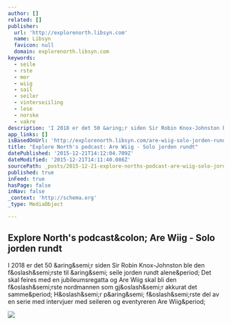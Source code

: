 ```yaml
---
author: []
related: []
publisher:
  url: 'http://explorenorth.libsyn.com'
  name: Libsyn
  favicon: null
  domain: explorenorth.libsyn.com
keywords:
  - seile
  - rste
  - mer
  - wiig
  - sail
  - seiler
  - vinterseiiling
  - lese
  - norske
  - vakre
description: 'I 2018 er det 50 &aring;r siden Sir Robin Knox-Johnston ble den f&oslash;rste til &aring; seile jorden rundt alene. Det skal feires med en jubileumsregatta og Are Wiig skal bli den f&oslash;rste nordmannen som gj&oslash;r akkurat det samme. H&oslash;r p&aring; f&oslash;rste del av en serie med intervjuer med seileren og eventyreren Are Wiig.'
app_links: []
isBasedOnUrl: 'http://explorenorth.libsyn.com/are-wiig-solo-jorden-rundt'
title: "Explore North's podcast: Are Wiig - Solo jorden rundt"
datePublished: '2015-12-21T14:12:04.709Z'
dateModified: '2015-12-21T14:11:40.086Z'
sourcePath: _posts/2015-12-21-explore-norths-podcast-are-wiig-solo-jorden-rundt.md
published: true
inFeed: true
hasPage: false
inNav: false
_context: 'http://schema.org'
_type: MediaObject

---
```

<article style=""><h1>Explore North's podcast&amp;colon; Are Wiig - Solo jorden rundt</h1><p>I 2018 er det 50 &amp;aring&amp;semi;r siden Sir Robin Knox-Johnston ble den f&amp;oslash&amp;semi;rste til &amp;aring&amp;semi; seile jorden rundt alene&amp;period; Det skal feires med en jubileumsregatta og Are Wiig skal bli den f&amp;oslash&amp;semi;rste nordmannen som gj&amp;oslash&amp;semi;r akkurat det samme&amp;period; H&amp;oslash&amp;semi;r p&amp;aring&amp;semi; f&amp;oslash&amp;semi;rste del av en serie med intervjuer med seileren og eventyreren Are Wiig&amp;period;</p><img src="http://assets.libsyn.com/content/10538636?height=250&amp;width=250&amp;overlay=true" /></article>
